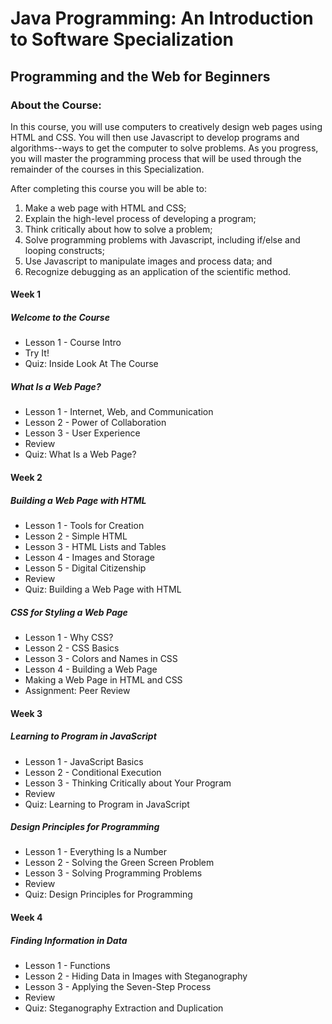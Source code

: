 # Java Programming: An Introduction to Software Specialization
## Programming and the Web for Beginners
### About the Course:
In this course, you will use computers to creatively design web pages using HTML and CSS.  You will then use Javascript to develop programs and algorithms--ways to get the computer to solve problems.  As you progress, you will master the programming process that will be used through the remainder of the courses in this Specialization.

After completing this course you will be able to:
1. Make a web page with HTML and CSS;
2. Explain the high-level process of developing a program;
3. Think critically about how to solve a problem;
4. Solve programming problems with Javascript, including if/else and looping constructs;
5. Use Javascript to manipulate images and process data; and
6. Recognize debugging as an application of the scientific method.

#### Week 1
##### Welcome to the Course
- Lesson 1 - Course Intro
- Try It!
- Quiz: Inside Look At The Course

##### What Is a Web Page?
- Lesson 1 - Internet, Web, and Communication
- Lesson 2 - Power of Collaboration
- Lesson 3 - User Experience
- Review
- Quiz: What Is a Web Page?

#### Week 2
##### Building a Web Page with HTML
- Lesson 1 - Tools for Creation
- Lesson 2 - Simple HTML
- Lesson 3 - HTML Lists and Tables
- Lesson 4 - Images and Storage
- Lesson 5 - Digital Citizenship
- Review
- Quiz: Building a Web Page with HTML

##### CSS for Styling a Web Page
- Lesson 1 - Why CSS?
- Lesson 2 - CSS Basics
- Lesson 3 - Colors and Names in CSS
- Lesson 4 - Building a Web Page
- Making a Web Page in HTML and CSS
- Assignment: Peer Review

#### Week 3
##### Learning to Program in JavaScript
- Lesson 1 - JavaScript Basics
- Lesson 2 - Conditional Execution
- Lesson 3 - Thinking Critically about Your Program
- Review
- Quiz: Learning to Program in JavaScript

##### Design Principles for Programming
- Lesson 1 - Everything Is a Number
- Lesson 2 - Solving the Green Screen Problem
- Lesson 3 - Solving Programming Problems
- Review
- Quiz: Design Principles for Programming

#### Week 4
##### Finding Information in Data
- Lesson 1 - Functions
- Lesson 2 - Hiding Data in Images with Steganography
- Lesson 3 - Applying the Seven-Step Process
- Review
- Quiz: Steganography Extraction and Duplication